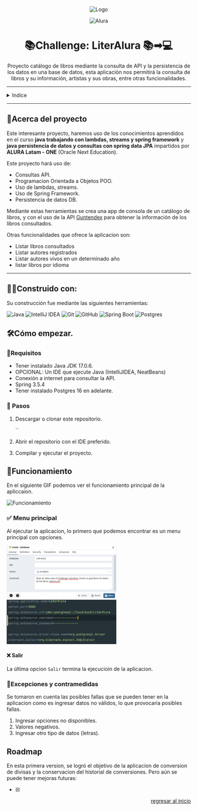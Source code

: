 <a name="readme-top"></a>

<br>
<div align="center">
  <img src="img/" alt="Logo" width="200">

![Alura]
  <h1>📚Challenge: LiterAlura 📚➡💻</h1> 
  <p>
    Proyecto catálogo de libros mediante la consulta de API y la persistencia de los datos en una base 
    de datos, esta aplicación nos permitirá la consulta de libros y su información, artistas y sus 
    obras, entre otras funcionalidades.
  </p>
</div>

---
<details>
<summary>Indice</summary>

- [🤔Acerca del proyecto](#acerca-del-proyecto)
- [👷‍♂️Construido con:](#️construido-con)
- [🛠Cómo empezar.](#cómo-empezar)
    - [📜Requisitos](#requisitos)
    - [🔢 Pasos](#-pasos)
- [🛶Funcionamiento](#funcionamiento)
    - [✅ Menu principal](#-menu-principal)
        - [🔀 Convertir moneda](#-convertir-moneda)
        - [🔙 Historial de conversiones](#-historial-de-conversiones)
        - [❌ Salir](#-salir)
    - [🚓Excepciones y contramedidas](#excepciones-y-contramedidas)
- [Roadmap](#roadmap)

</details>

---

## 🤔Acerca del proyecto

Este interesante proyecto, haremos uso de los conocimientos aprendidos en el curso
**java trabajando con lambdas, streams y spring framework** y **java persistencia de 
datos y consultas con spring data JPA** impartidos por **ALURA Latam - ONE** (Oracle Next Education).

Este proyecto hará uso de:

- Consultas API.
- Programacion Orientada a Objetos POO.
- Uso de lambdas, streams.
- Uso de Spring Framework.
- Persistencia de datos DB.

Mediante estas herramientas se crea una app de consola de un catálogo de libros, y con el uso
de la API [Guntendex](https://gutendex.com/) para obtener la información de los libros consultados.

Otras funcionalidades que ofrece la aplicacion son:

- Listar libros consultados
- Listar autores registrados
- Listar autores vivos en un determinado año
- listar libros por idioma

---

## 👷‍♂️Construido con:

Su construcción fue mediante las siguientes herramientas:

![Java]
![IntelliJ IDEA]
![Git]
![GitHub]
![Spring Boot]
![Postgres]

## 🛠Cómo empezar.

### 📜Requisitos

- Tener instalado Java JDK 17.0.6.
- OPCIONAL: Un IDE que ejecute Java (IntelliJIDEA, NeatBeans)
- Conexión a internet para consultar la API.
- Spring 3.5.4
- Tener instalado Postgres 16 en adelante.

### 🔢 Pasos

1. Descargar o clonar este repositorio.

   ``

2. Abrir el repositorio con el IDE preferido.
3. Compilar y ejecutar el proyecto.

## 🛶Funcionamiento

En el siguiente GIF podemos ver el funcionamiento principal de la apliccaion.

<img src="img/" alt="Funcionamiento" width="500">

### ✅ Menu principal

Al ejecutar la aplicacion, lo primero que podemos encontrar es un menu principal con  opciones.

<img src="img/img1.PNG" alt="Menu principal" width="300">
 

<img src="img/img2.PNG" alt="Menu principal" width="300">

#### ❌ Salir

La última opcion `Salir` termina la ejecucioin de la aplicacion.

### 🚓Excepciones y contramedidas

Se tomaron en cuenta las posibles fallas que se pueden tener en la aplicacion como es ingresar datos no válidos,
lo que provocaria posibles fallas.

1. Ingresar opciones no disponibles.
2. Valores negativos.
3. Ingresar otro tipo de datos (letras).

## Roadmap

En esta primera version, se logró el objetivo de la aplicacion de conversion de divisas y la conservacion del historial
de conversiones.
Pero aún se puede tener mejoras futuras:

- [x] 

<p align="right"><a href="#readme-top">regresar al inicio</a></p>

[Java]:https://img.shields.io/badge/Java-%23ED8B00.svg?logo=openjdk&logoColor=white
[IntelliJ IDEA]:https://img.shields.io/badge/IntelliJIDEA-000000.svg?logo=intellij-idea&logoColor=white
[Git]:https://img.shields.io/badge/Git-F05032?logo=git&logoColor=fff
[GitHub]:https://img.shields.io/badge/GitHub-%23121011.svg?logo=github&logoColor=white
[Alura]:https://custom-icon-badges.demolab.com/badge/Alura-001332?logo=alura-white&logoColor=fff
[Spring Boot]:https://img.shields.io/badge/Spring%20Boot-6DB33F?logo=springboot&logoColor=fff
[Postgres]:https://img.shields.io/badge/Postgres-%23316192.svg?logo=postgresql&logoColor=white